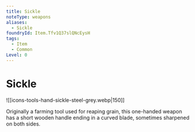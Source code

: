 ```yaml
---
title: Sickle
noteType: weapons
aliases:
  - Sickle
foundryId: Item.Tfv1Q37slQNcEysH
tags:
  - Item
  - Common
Level: 0
---
```


# Sickle
![[icons-tools-hand-sickle-steel-grey.webp|150]]

Originally a farming tool used for reaping grain, this one-handed weapon has a short wooden handle ending in a curved blade, sometimes sharpened on both sides.
